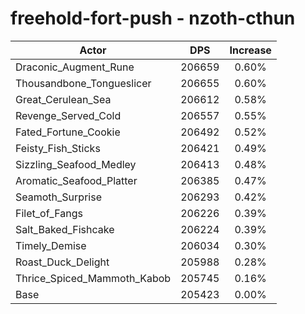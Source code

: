 # freehold-fort-push - nzoth-cthun
| Actor | DPS | Increase |
|---|:---:|:---:|
|Draconic_Augment_Rune|206659|0.60%|
|Thousandbone_Tongueslicer|206655|0.60%|
|Great_Cerulean_Sea|206612|0.58%|
|Revenge_Served_Cold|206557|0.55%|
|Fated_Fortune_Cookie|206492|0.52%|
|Feisty_Fish_Sticks|206421|0.49%|
|Sizzling_Seafood_Medley|206413|0.48%|
|Aromatic_Seafood_Platter|206385|0.47%|
|Seamoth_Surprise|206293|0.42%|
|Filet_of_Fangs|206226|0.39%|
|Salt_Baked_Fishcake|206224|0.39%|
|Timely_Demise|206034|0.30%|
|Roast_Duck_Delight|205988|0.28%|
|Thrice_Spiced_Mammoth_Kabob|205745|0.16%|
|Base|205423|0.00%|
